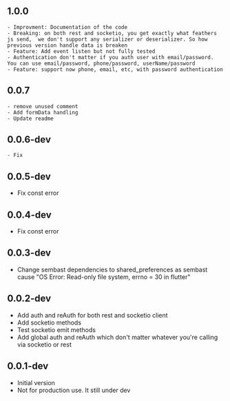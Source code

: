 
## 1.0.0

    - Improvment: Documentation of the code
    - Breaking: on both rest and socketio, you get exactly what feathers js send,  we don't support any serializer or deserializer. So how previous version handle data is breaken
    - Feature: Add event listen but not fully tested
    - Authentication don't matter if you auth user with email/password. You can use email/password, phone/password, userName/password
    - Feature: support now phone, email, etc, with password authentication

## 0.0.7

    - remove unused comment
    - Add formData handling 
    - Update readme

## 0.0.6-dev

    - Fix

## 0.0.5-dev

- Fix const error

## 0.0.4-dev

- Fix const error

## 0.0.3-dev

- Change sembast dependencies to shared_preferences as sembast cause "OS Error: Read-only file system, errno = 30 in flutter"

## 0.0.2-dev

- Add auth and reAuth for both rest and socketio client
- Add socketio methods
- Test socketio emit methods
- Add global auth and reAuth which don't matter whatever you're calling via socketio or rest

## 0.0.1-dev

- Initial version
- Not for production use. It still under dev

